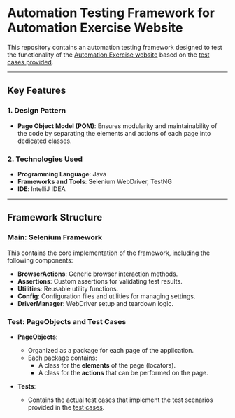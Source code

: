 # Automation Testing Framework for Automation Exercise Website

This repository contains an automation testing framework designed to test the functionality of the [Automation Exercise website](https://automationexercise.com/) based on the [test cases provided](https://automationexercise.com/test_cases).

---

## Key Features

### 1. Design Pattern
- **Page Object Model (POM)**: Ensures modularity and maintainability of the code by separating the elements and actions of each page into dedicated classes.

### 2. Technologies Used
- **Programming Language**: Java
- **Frameworks and Tools**: Selenium WebDriver, TestNG
- **IDE**: IntelliJ IDEA

---

## Framework Structure

### **Main**: Selenium Framework
This contains the core implementation of the framework, including the following components:
- **BrowserActions**: Generic browser interaction methods.
- **Assertions**: Custom assertions for validating test results.
- **Utilities**: Reusable utility functions.
- **Config**: Configuration files and utilities for managing settings.
- **DriverManager**: WebDriver setup and teardown logic.

### **Test**: PageObjects and Test Cases
- **PageObjects**: 
  - Organized as a package for each page of the application.
  - Each package contains:
    - A class for the **elements** of the page (locators).
    - A class for the **actions** that can be performed on the page.

- **Tests**:
  - Contains the actual test cases that implement the test scenarios provided in the [test cases](https://automationexercise.com/test_cases).


